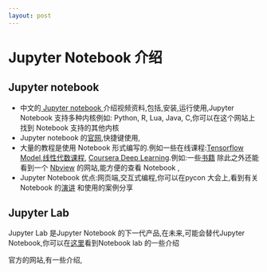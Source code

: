 ```yaml
---
layout: post
---
```


# Jupyter Notebook 介绍

## Jupyter notebook

- 中文的[ Jupyter notebook ](https://v.youku.com/v_show/id_XMzU2NDA3OTMyNA==.html?spm=a2h0k.11417342.soresults.dtitle)介绍视频资料,包括,安装,运行使用,Jupyter Notebook 支持多种内核例如: Python, R, Lua, Java, C,你可以在这个网站上找到 Notebook 支持的其他内核
- Jupyter notebook 的[官网](),快捷键使用,
- 大量的教程是使用 Notebook 形式编写的.例如一些在线课程:[Tensorflow Model](),[线性代数课程](), [Coursera Deep Learning]().例如:一些[书籍]() 除此之外还能看到一个 [Nbview]() 的网站,能方便的查看 Notebook ,
- Jupyter Notebook 优点:网页端,交互式编程,你可以在pycon 大会上,看到有关 Notebook 的[演讲]() 和使用的案例分享



## Jupyter Lab

Jupyter Lab 是Jupyter Notebook 的下一代产品,在未来,可能会替代Jupyter Notebook,你可以在[这里]()看到Notebook lab 的一些介绍

官方的网站,有一些介绍,